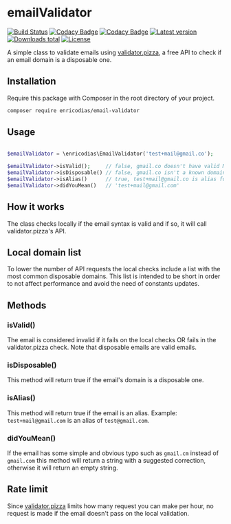 # emailValidator

[![Build Status](https://img.shields.io/circleci/build/github/enricodias/emailValidator/master)](https://circleci.com/gh/enricodias/emailValidator/tree/master)
[![Codacy Badge](https://api.codacy.com/project/badge/Coverage/125d34db8a0443e0b433cbcde4786372)](https://www.codacy.com/manual/enricodias/emailValidator?utm_source=github.com&utm_medium=referral&utm_content=enricodias/emailValidator&utm_campaign=Badge_Coverage)
[![Codacy Badge](https://api.codacy.com/project/badge/Grade/125d34db8a0443e0b433cbcde4786372)](https://www.codacy.com/manual/enricodias/emailValidator?utm_source=github.com&amp;utm_medium=referral&amp;utm_content=enricodias/emailValidator&amp;utm_campaign=Badge_Grade)
[![Latest version](http://img.shields.io/packagist/v/enricodias/email-validator.svg)](https://packagist.org/packages/enricodias/email-validator)
[![Downloads total](http://img.shields.io/packagist/dt/enricodias/email-validator.svg)](https://packagist.org/packages/enricodias/email-validator)
[![License](http://img.shields.io/packagist/l/enricodias/email-validator.svg)](https://github.com/enricodias/email-validator/blob/master/LICENSE.md)

A simple class to validate emails using <a href="https://validator.pizza">validator.pizza</a>, a free API to check if an email domain is a disposable one.

## Installation

Require this package with Composer in the root directory of your project.

```bash
composer require enricodias/email-validator
```

## Usage

```php

$emailValidator = \enricodias\EmailValidator('test+mail@gmail.co');

$emailValidator->isValid();     // false, gmail.co doesn't have valid MX entries
$emailValidator->isDisposable() // false, gmail.co isn't a known domain for disposable emails
$emailValidator->isAlias()      // true, test+mail@gmail.co is alias for test@gmail.co
$emailValidator->didYouMean()   // 'test+mail@gmail.com'
```

## How it works

The class checks locally if the email syntax is valid and if so, it will call validator.pizza's API.

## Local domain list

To lower the number of API requests the local checks include a list with the most common disposable domains. This list is intended to be short in order to not affect performance and avoid the need of constants updates.

## Methods

### isValid()

The email is considered invalid if it fails on the local checks OR fails in the validator.pizza check. Note that disposable emails are valid emails.

### isDisposable()

This method will return true if the email's domain is a disposable one.

### isAlias()

This method will return true if the email is an alias. Example: ```test+mail@gmail.com``` is an alias of ```test@gmail.com```.

### didYouMean()

If the email has some simple and obvious typo such as ```gmail.cm``` instead of ```gmail.com``` this method will return a string with a suggested correction, otherwise it will return an empty string.

## Rate limit

Since <a href="https://validator.pizza">validator.pizza</a> limits how many request you can make per hour, no request is made if the email doesn't pass on the local validation.
